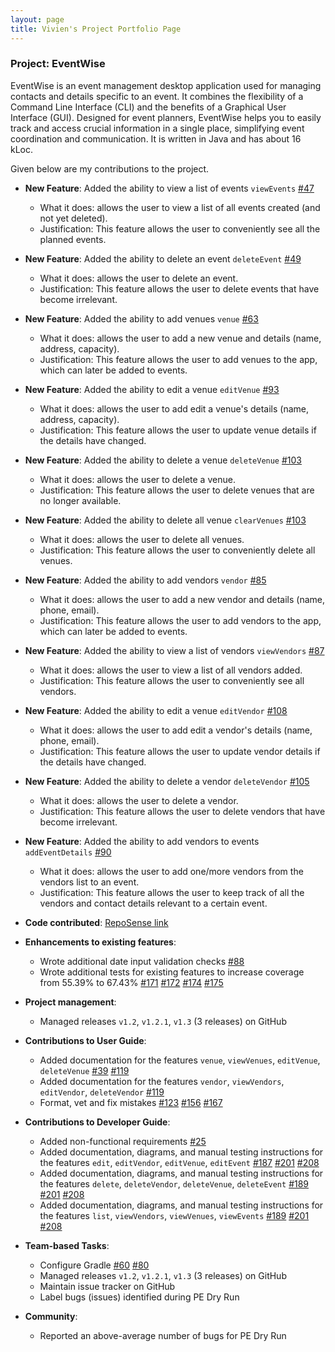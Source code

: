 ```yaml
---
layout: page
title: Vivien's Project Portfolio Page
---
```


### Project: EventWise
EventWise is an event management desktop application used for managing contacts and details specific to an event.
It combines the flexibility of a Command Line Interface (CLI) and the benefits of a Graphical User Interface (GUI).
Designed for event planners, EventWise helps you to easily track and access crucial information in a single place,
simplifying event coordination and communication. It is written in Java and has about 16 kLoc.

Given below are my contributions to the project.

* **New Feature**: Added the ability to view a list of events `viewEvents` [\#47](https://github.com/AY2324S1-CS2103-F13-3/tp/pull/47)
    * What it does: allows the user to view a list of all events created (and not yet deleted).
    * Justification: This feature allows the user to conveniently see all the planned events.

* **New Feature**: Added the ability to delete an event `deleteEvent` [\#49](https://github.com/AY2324S1-CS2103-F13-3/tp/pull/49)
    * What it does: allows the user to delete an event.
    * Justification: This feature allows the user to delete events that have become irrelevant.

* **New Feature**: Added the ability to add venues `venue` [\#63](https://github.com/AY2324S1-CS2103-F13-3/tp/pull/63)
    * What it does: allows the user to add a new venue and details (name, address, capacity).
    * Justification: This feature allows the user to add venues to the app, which can later be added to events.

* **New Feature**: Added the ability to edit a venue `editVenue` [\#93](https://github.com/AY2324S1-CS2103-F13-3/tp/pull/93)
    * What it does: allows the user to add edit a venue's details (name, address, capacity).
    * Justification: This feature allows the user to update venue details if the details have changed.

* **New Feature**: Added the ability to delete a venue `deleteVenue` [\#103](https://github.com/AY2324S1-CS2103-F13-3/tp/pull/103)
    * What it does: allows the user to delete a venue.
    * Justification: This feature allows the user to delete venues that are no longer available.

* **New Feature**: Added the ability to delete all venue `clearVenues` [\#103](https://github.com/AY2324S1-CS2103-F13-3/tp/pull/103)
    * What it does: allows the user to delete all venues.
    * Justification: This feature allows the user to conveniently delete all venues.

* **New Feature**: Added the ability to add vendors `vendor` [\#85](https://github.com/AY2324S1-CS2103-F13-3/tp/pull/85)
    * What it does: allows the user to add a new vendor and details (name, phone, email).
    * Justification: This feature allows the user to add vendors to the app, which can later be added to events.

* **New Feature**: Added the ability to view a list of vendors `viewVendors` [\#87](https://github.com/AY2324S1-CS2103-F13-3/tp/pull/87)
    * What it does: allows the user to view a list of all vendors added.
    * Justification: This feature allows the user to conveniently see all vendors.

* **New Feature**: Added the ability to edit a venue `editVendor` [\#108](https://github.com/AY2324S1-CS2103-F13-3/tp/pull/108)
    * What it does: allows the user to add edit a vendor's details (name, phone, email).
    * Justification: This feature allows the user to update vendor details if the details have changed.

* **New Feature**: Added the ability to delete a vendor `deleteVendor` [\#105](https://github.com/AY2324S1-CS2103-F13-3/tp/pull/105)
    * What it does: allows the user to delete a vendor.
    * Justification: This feature allows the user to delete vendors that have become irrelevant.

* **New Feature**: Added the ability to add vendors to events `addEventDetails` [\#90](https://github.com/AY2324S1-CS2103-F13-3/tp/pull/90)
    * What it does: allows the user to add one/more vendors from the vendors list to an event.
    * Justification: This feature allows the user to keep track of all the vendors and contact details relevant to a certain event.

* **Code contributed**: [RepoSense link](https://nus-cs2103-ay2324s1.github.io/tp-dashboard/?search=vivienherq&breakdown=true)

* **Enhancements to existing features**:
    * Wrote additional date input validation checks [\#88](https://github.com/AY2324S1-CS2103-F13-3/tp/pull/88)
    * Wrote additional tests for existing features to increase coverage from 55.39% to 67.43% [\#171](https://github.com/AY2324S1-CS2103-F13-3/tp/pull/171) [\#172](https://github.com/AY2324S1-CS2103-F13-3/tp/pull/172) [\#174](https://github.com/AY2324S1-CS2103-F13-3/tp/pull/174) [\#175](https://github.com/AY2324S1-CS2103-F13-3/tp/pull/175)

* **Project management**:
    * Managed releases `v1.2`, `v1.2.1`, `v1.3` (3 releases) on GitHub

* **Contributions to User Guide**:
    * Added documentation for the features `venue`, `viewVenues`, `editVenue`, `deleteVenue` [\#39](https://github.com/AY2324S1-CS2103-F13-3/tp/pull/39) [\#119](https://github.com/AY2324S1-CS2103-F13-3/tp/pull/119)
    * Added documentation for the features `vendor`, `viewVendors`, `editVendor`, `deleteVendor` [\#119](https://github.com/AY2324S1-CS2103-F13-3/tp/pull/119)
    * Format, vet and fix mistakes [\#123](https://github.com/AY2324S1-CS2103-F13-3/tp/pull/123) [\#156](https://github.com/AY2324S1-CS2103-F13-3/tp/pull/156) [\#167](https://github.com/AY2324S1-CS2103-F13-3/tp/pull/167)

* **Contributions to Developer Guide**:
    * Added non-functional requirements [\#25](https://github.com/AY2324S1-CS2103-F13-3/tp/pull/25)
    * Added documentation, diagrams, and manual testing instructions for the features `edit`, `editVendor`, `editVenue`, `editEvent` [\#187](https://github.com/AY2324S1-CS2103-F13-3/tp/pull/187) [\#201](https://github.com/AY2324S1-CS2103-F13-3/tp/pull/201) [\#208](https://github.com/AY2324S1-CS2103-F13-3/tp/pull/208)
    * Added documentation, diagrams, and manual testing instructions for the features `delete`, `deleteVendor`, `deleteVenue`, `deleteEvent` [\#189](https://github.com/AY2324S1-CS2103-F13-3/tp/pull/189) [\#201](https://github.com/AY2324S1-CS2103-F13-3/tp/pull/201) [\#208](https://github.com/AY2324S1-CS2103-F13-3/tp/pull/208)
    * Added documentation, diagrams, and manual testing instructions for the features `list`, `viewVendors`, `viewVenues`, `viewEvents` [\#189](https://github.com/AY2324S1-CS2103-F13-3/tp/pull/189) [\#201](https://github.com/AY2324S1-CS2103-F13-3/tp/pull/201) [\#208](https://github.com/AY2324S1-CS2103-F13-3/tp/pull/208)

* **Team-based Tasks**:
    * Configure Gradle [\#60](https://github.com/AY2324S1-CS2103-F13-3/tp/pull/60) [\#80](https://github.com/AY2324S1-CS2103-F13-3/tp/pull/80)
    * Managed releases `v1.2`, `v1.2.1`, `v1.3` (3 releases) on GitHub
    * Maintain issue tracker on GitHub
    * Label bugs (issues) identified during PE Dry Run

* **Community**:
    * Reported an above-average number of bugs for PE Dry Run